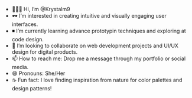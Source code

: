 - 🙋🏻‍♀️ Hi, I’m @Krystalm9
- ️🕶️ I’m interested in creating intuitive and visually engaging user interfaces.
- ◾  I’m currently learning advance prototypin techniques and exploring at code design. 
- 💜 I’m looking to collaborate on web development projects and UI/UX design for digital products.
- 📫 How to reach me: Drop me a message through my portfolio or social media.
- 😄 Pronouns: She/Her
- ☕ Fun fact:  I love finding inspiration from nature for color palettes and design patterns!

<!---
Krystalm9/Krystalm9 is a ✨ special ✨ repository because its `README.md` (this file) appears on your GitHub profile.
You can click the Preview link to take a look at your changes.
--->
